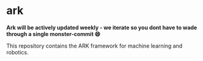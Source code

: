 # ark

**Ark will be actively updated weekly - we iterate so you dont have to wade through a single monster-commit 😄**

This repository contains the ARK framework for machine learning and robotics.

